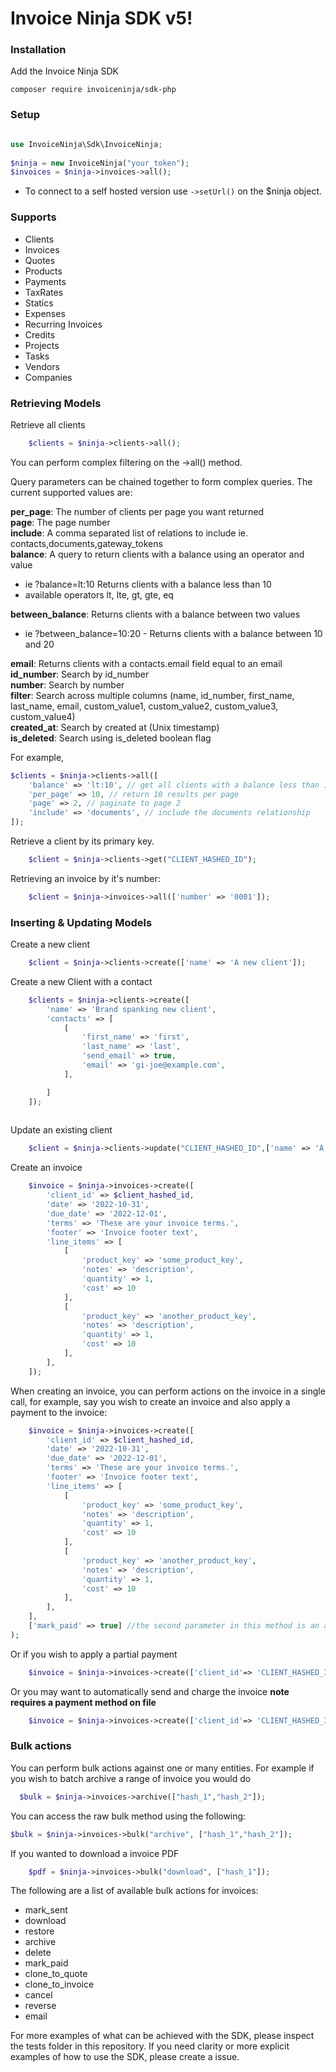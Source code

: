 # Invoice Ninja SDK v5!

### Installation

Add the Invoice Ninja SDK

    composer require invoiceninja/sdk-php

### Setup
```php

use InvoiceNinja\Sdk\InvoiceNinja;
   
$ninja = new InvoiceNinja("your_token");
$invoices = $ninja->invoices->all();

```
- To connect to a self hosted version use `->setUrl()` on the $ninja object.

### Supports

- Clients
- Invoices
- Quotes
- Products
- Payments
- TaxRates
- Statics
- Expenses
- Recurring Invoices
- Credits
- Projects
- Tasks
- Vendors
- Companies

### Retrieving Models

Retrieve all clients
```php
    $clients = $ninja->clients->all();
```

You can perform complex filtering on the ->all() method. 

Query parameters can be chained together to form complex queries. The current supported values are:

**per_page**: The number of clients per page you want returned  
**page**: The page number  
**include**: A comma separated list of relations to include ie. contacts,documents,gateway_tokens  
**balance**: A query to return clients with a balance using an operator and value
 - ie ?balance=lt:10 Returns clients with a balance less than 10  
 - available operators lt, lte, gt, gte, eq  

**between_balance**: Returns clients with a balance between two values  
 - ie ?between_balance=10:20 - Returns clients with a balance between 10 and 20  

**email**: Returns clients with a contacts.email field equal to an email  
**id_number**: Search by id_number  
**number**: Search by number  
**filter**: Search across multiple columns (name, id_number, first_name, last_name, email, custom_value1, custom_value2, custom_value3, custom_value4)  
**created_at**: Search by created at (Unix timestamp)  
**is_deleted**: Search using is_deleted boolean flag  

For example,

```php
$clients = $ninja->clients->all([
    'balance' => 'lt:10', // get all clients with a balance less than 10
    'per_page' => 10, // return 10 results per page
    'page' => 2, // paginate to page 2
    'include' => 'documents', // include the documents relationship
]);

```

Retrieve a client by its primary key.
```php
    $client = $ninja->clients->get("CLIENT_HASHED_ID");
```

Retrieving an invoice by it's number:
```php
    $client = $ninja->invoices->all(['number' => '0001']);
```

### Inserting & Updating Models

Create a new client
```php
    $client = $ninja->clients->create(['name' => 'A new client']);

```

Create a new Client with a contact
```php
    $clients = $ninja->clients->create([
        'name' => 'Brand spanking new client',
        'contacts' => [
            [
                'first_name' => 'first',
                'last_name' => 'last',
                'send_email' => true,
                'email' => 'gi-joe@example.com',
            ],

        ]
    ]);
    
```

Update an existing client
```php
    $client = $ninja->clients->update("CLIENT_HASHED_ID",['name' => 'A client with a updated name']);

```

Create an invoice
```php
    $invoice = $ninja->invoices->create([
        'client_id' => $client_hashed_id,
        'date' => '2022-10-31',
        'due_date' => '2022-12-01',
        'terms' => 'These are your invoice terms.',
        'footer' => 'Invoice footer text',
        'line_items' => [
            [
                'product_key' => 'some_product_key',
                'notes' => 'description',
                'quantity' => 1,
                'cost' => 10
            ],
            [                
                'product_key' => 'another_product_key',
                'notes' => 'description',
                'quantity' => 1,
                'cost' => 10
            ],
        ],
    ]);
```

When creating an invoice, you can perform actions on the invoice in a single call, for example, say you wish to create an invoice and also apply a payment to the invoice:

```php
    $invoice = $ninja->invoices->create([
        'client_id' => $client_hashed_id,
        'date' => '2022-10-31',
        'due_date' => '2022-12-01',
        'terms' => 'These are your invoice terms.',
        'footer' => 'Invoice footer text',
        'line_items' => [
            [
                'product_key' => 'some_product_key',
                'notes' => 'description',
                'quantity' => 1,
                'cost' => 10
            ],
            [                
                'product_key' => 'another_product_key',
                'notes' => 'description',
                'quantity' => 1,
                'cost' => 10
            ],
        ],
    ], 
    ['mark_paid' => true] //the second parameter in this method is an array of actions ie mark_paid,mark_sent_send_email,auto_bill
);
```
Or if you wish to apply a partial payment

```php
    $invoice = $ninja->invoices->create(['client_id'=> 'CLIENT_HASHED_ID'], ['amount_paid' => 10]);
```

Or you may want to automatically send and charge the invoice **note requires a payment method on file**
```php
    $invoice = $ninja->invoices->create(['client_id'=> 'CLIENT_HASHED_ID'], ['auto_bill' => true, 'send_email' => true]);
```


### Bulk actions

You can perform bulk actions against one or many entities. For example if you wish to batch archive a range of invoice you would do

```php
  $bulk = $ninja->invoices->archive(["hash_1","hash_2"]);
```

You can access the raw bulk method using the following:

```php  
$bulk = $ninja->invoices->bulk("archive", ["hash_1","hash_2"]);
```

If you wanted to download a invoice PDF
```php
    $pdf = $ninja->invoices->bulk("download", ["hash_1"]);
```

The following are a list of available bulk actions for invoices:

+ mark_sent
+ download
+ restore
+ archive
+ delete
+ mark_paid
+ clone_to_quote
+ clone_to_invoice
+ cancel
+ reverse
+ email

For more examples of what can be achieved with the SDK, please inspect the tests folder in this repository. If you need clarity or more explicit examples of how to use the SDK, please create a issue.